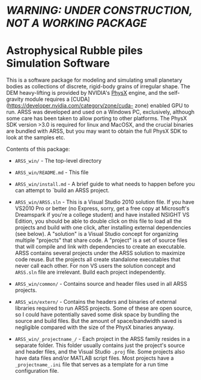 # _WARNING: UNDER CONSTRUCTION, NOT A WORKING PACKAGE_
# Astrophysical Rubble piles Simulation Software

This is a software package for modeling and simulating small planetary bodies as
collections of discrete, rigid-body grains of irregular shape. The DEM
heavy-lifting is provided by NVIDIA's
[PhysX](https://developer.nvidia.com/technologies/physx) engine, and the self-
gravity module requires a [CUDA](https://developer.nvidia.com/category/zone/cuda-
zone) enabled GPU to run. ARSS was developed and used on a Windows PC,
exclusively, although some care has been taken to allow porting to other
platforms. The PhysX SDK version >3.0 is required for linux and MacOSX, and the
crucial binaries are bundled with ARSS, but you may want to obtain the full PhysX
SDK to look at the samples etc.

Contents of this package:

+ `ARSS_win/`  -  The top-level directory

+ `ARSS_win/README.md` - This file

+ `ARSS_win/install.md` - A brief guide to what needs to happen before you can
  attempt to `build an ARSS project.

+ `ARSS_win/ARSS.sln` - This is a Visual Studio 2010 solution file. If you have
  VS2010 Pro or better (no Express, sorry, get a free copy at Microsoft's
  Dreamspark if you're a college student) and have installed NSIGHT VS Edition,
  you should be able to double click on this file to load all the projects and
  build with one click, after installing external dependencies (see below). A
  "solution" is a Visual Studio concept for organizing multiple "projects" that
  share code. A "project" is a set of source files that will compile and link
  with dependencies to create an executable. ARSS contains several projects under
  the ARSS solution to maximize code reuse. But the projects all create
  standalone executables that never call each other. For non VS users the solution
  concept and `ARSS.sln` file are irrelevant. Build each project independently.

+ `ARSS_win/common/` - Contains source and header files used in all ARSS projects.

+ `ARSS_win/extern/` - Contains the headers and binaries of external libraries
  required to run ARSS projects. Some of these are open source, so I could have
  potentially saved some disk space by bundling the source and build files. But
  the amount of space/bandwidth saved is negligible compared with the size of the
  PhysX binaries anyway.

+ `ARSS_win/_projectname_/` - Each project in the ARSS family resides in a
  separate folder. This folder usually contains just the project's source and
  header files, and the Visual Studio `.proj` file. Some projects also have data
  files and/or MATLAB script files. Most projects have a `_projectname_.ini` file
  that serves as a template for a run time configuration file.
